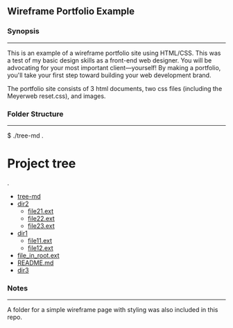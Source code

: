 ## Wireframe Portfolio Example

### Synopsis
***

This is an example of a wireframe portfolio site using HTML/CSS. This was a test of my basic design skills as a front-end web designer. You will be advocating for your most important client—yourself! By making a portfolio, you'll take your first step toward building your web development brand.

The portfolio site consists of 3 html documents, two css files (including the Meyerweb reset.css), and images.

### Folder Structure
***
$ ./tree-md .
# Project tree

.
 * [tree-md](./tree-md)
 * [dir2](./dir2)
   * [file21.ext](./dir2/file21.ext)
   * [file22.ext](./dir2/file22.ext)
   * [file23.ext](./dir2/file23.ext)
 * [dir1](./dir1)
   * [file11.ext](./dir1/file11.ext)
   * [file12.ext](./dir1/file12.ext)
 * [file_in_root.ext](./file_in_root.ext)
 * [README.md](./README.md)
 * [dir3](./dir3)


### Notes
***

A folder for a simple wireframe page with styling was also included in this repo.
